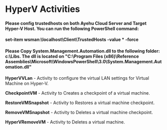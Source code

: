 # HyperV Activities

#### Please config trustedhosts on both Ayehu Cloud Server and Target Hyper-V Host. You can run the following PowerShell command:
**set-item wsman:\localhost\Client\TrustedHosts -value * -force**

#### Please Copy System.Management.Automation.dll to the following folder: c:\Libs\. The dll is located on "C:\Program Files (x86)\Reference Assemblies\Microsoft\WindowsPowerShell\3.0\System.Management.Automation.dll"
 
**HyperVVLan** - Activity to configure the virtual LAN settings for Virtual Machine on Hyper-V.

**CheckpointVM** - Activity to Creates a checkpoint of a virtual machine.

**RestoreVMSnapshot** - Activity to Restores a virtual machine checkpoint.

**RemoveVMSnapshot** - Activity to Deletes a virtual machine checkpoint. 

**HyperVRemoveVM** - Activity to Deletes a virtual machine.
